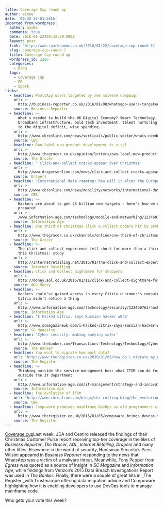 ```yaml
---
title: Coverage Cup round up
author: aimee
date: '09:42 22-01-2016'
imported_from_wordpress:
  author: aimee
  comments: true
  date: 2016-01-22T09:42:39.000Z
  layout: post
  link: 'http://www.sparkcomms.co.uk/2016/01/22/coverage-cup-round-7/'
  slug: coverage-cup-round-7
  title: Coverage Cup round up
  wordpress_id: 2206
  categories:
    - Blog
  tags:
    - Coverage Cup
    - PR
    - Spark
links:
  - headline: WhatsApp users targeted by new malware campaign
    url: >-
      http://business-reporter.co.uk/2016/01/08/whatsapp-users-targeted-by-new-malware-campaign/
    source: Business Reporter
  - headline: >-
      What’s needed to build the UK Digital Economy? Smart Technology, superfast
      broadband infrastructure, bold tech investment, talent nurturing, an end
      to the digital deficit, wise spending..
    url: >-
      http://www.cbronline.com/news/verticals/public-sector/whats-needed-to-build-the-uk-digital-economy-smart-technology-broadband-infrastructure-bold-tech-investment-talent-nurturing-an-end-to-the-digital-deficit-wise-spending-4775372
    source: CBR
  - headline: Own-label new product development is vital
    url: >-
      http://www.thegrocer.co.uk/opinion/letters/own-label-new-product-development-is-vital/529829.article
    source: The Grocer
  - headline: ' Click-and-collect cracks appear over Christmas'
    url: >-
      http://www.drapersonline.com/news/click-and-collect-cracks-appear-over-christmas/7003701.article
    source: Drapers
  - headline: 'International data roaming: how will it alter the European mobile market?'
    url: >-
      http://www.cbronline.com/news/mobility/networks/international-data-roaming-how-will-it-alter-the-european-mobile-market-4785251
    source: CBR
  - headline: >-
      Hackers are about to get 26 billion new targets - here's how we can be
      prepared
    url: >-
      /www.information-age.com/technology/mobile-and-networking/123460767/hackers-are-about-get-26-billion-new-targets-heres-how-we-can-be-prepared#sthash.faferrHj.dpuf
    source: Information Age
  - headline: One third of Christmas click & collect orders hit by problems
    url: >-
      http://www.thegrocer.co.uk/channels/online/one-third-of-christmas-click-and-collect-orders-hit-by-problems/529955.article
    source: The Grocer
  - headline: >-
      The click and collect experience fell short for more than a third of users
      this Christmas: study
    url: >-
      http://internetretailing.net/2016/01/the-click-and-collect-experience-fell-short-for-more-than-a-third-of-shoppers-this-christmas/
    source: Internet Retailing
  - headline: Click and Collect nightmare for shoppers
    url: >-
      http://money.aol.co.uk/2016/01/11/click-and-collect-nightmare-for-shoppers/
    source: AOL Money
  - headline: >-
      Hackers could've gained access to every Citrix customer's computer - and
      Citrix didn't notice a thing
    url: >-
      http://www.information-age.com/technology/security/123460763/hackers-couldve-gained-access-every-citrix-customers-computer-and-citrix-didnt-notice-thing
    source: Information Age
  - headline: 'I hacked Citrix, says Russian hacker w0rm'
    url: >-
      http://www.scmagazineuk.com/i-hacked-citrix-says-russian-hacker-w0rm/article/464362/
    source: SC Magazine
  - headline: 'Cyber security: making banking safer'
    url: >-
      http://www.thebanker.com/Transactions-Technology/Technology/Cyber-security-making-banking-safer/(language
    source: The Banker
  - headline: You want to migrate how much data?
    url: 'http://www.theregister.co.uk/2016/01/06/how_do_i_migrate_my_data/'
    source: The Register
  - headline: >-
      Thinking outside the service management box: what ITSM can do for you
      outside the IT department
    url: >-
      http://www.information-age.com/it-management/strategy-and-innovation/123460729/thinking-outside-service-management-box-what-itsm-can-do-you-outside-it-department
    source: Information Age
  - headline: The evolution of ITSM
    url: 'http://www.cbronline.com/blogs/cbr-rolling-blog/the-evolution-of-itsm'
    source: CBR
  - headline: Compuware promises mainframe DevOps as old programmers croak
    url: >-
      http://www.theregister.co.uk/2016/01/05/compuware_brings_devops_to_mainframe/
    source: The Register
---
```

[Coverage cup](Coverage-cup-167x300.jpg)Last week, JDA and Centiro released the findings of their Christmas Customer Pulse report receiving top-tier coverage in the likes of _Business Reporter_, _The Grocer_, _AOL_, _Internet Retailing_, _Drapers_ and many other titles. Elsewhere in the world of security, Huntsman Security’s Piers Wilson appeared in _Business Reporter_ responding to the news that WhatsApp was a victim of a malware threat. Meanwhile, Tony Pepper from _Egress_ was quoted as a source of insight in _SC Magazine_ and _Information Age_, while findings from Verizon’s 2015 Data Breach Investigations Report was used in _The Banker_. Finally, there were a couple of great hits in _The Register _with Trustmarque offering data migration advice and Compuware highlighting how it is enabling developers to use DevOps tools to manage mainframe code.

Who gets your vote this week?
